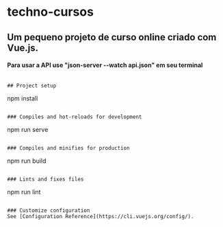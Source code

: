 # techno-cursos

## Um pequeno projeto de curso online criado com Vue.js.

#### Para usar a API use "json-server --watch api.json" em seu terminal
```

## Project setup
```
npm install
```

### Compiles and hot-reloads for development
```
npm run serve
```

### Compiles and minifies for production
```
npm run build
```

### Lints and fixes files
```
npm run lint
```

### Customize configuration
See [Configuration Reference](https://cli.vuejs.org/config/).
